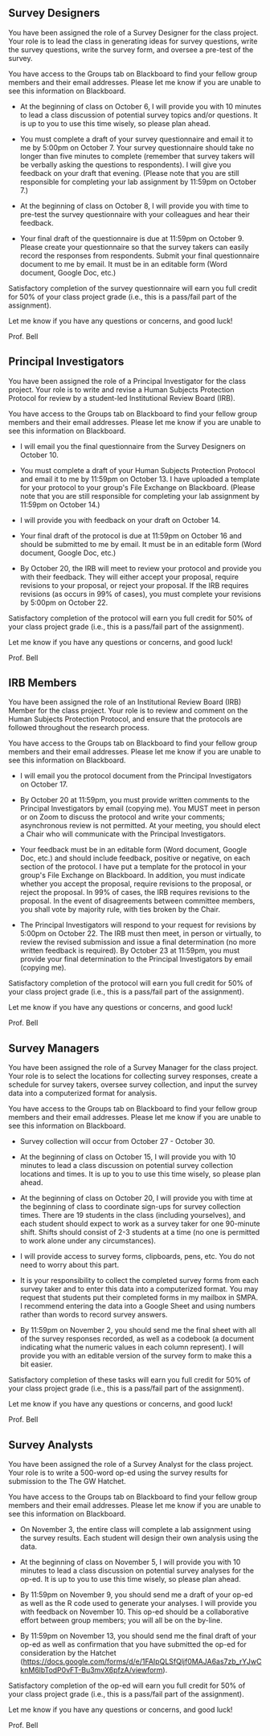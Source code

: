 ## Survey Designers

You have been assigned the role of a Survey Designer for the class project. Your role is to lead the class in generating ideas for survey questions, write the survey questions, write the survey form, and oversee a pre-test of the survey.

You have access to the Groups tab on Blackboard to find your fellow group members and their email addresses. Please let me know if you are unable to see this information on Blackboard.

 * At the beginning of class on October 6, I will provide you with 10 minutes to lead a class discussion of potential survey topics and/or questions. It is up to you to use this time wisely, so please plan ahead.
 
 * You must complete a draft of your survey questionnaire and email it to me by 5:00pm on October 7. Your survey questionnaire should take no longer than five minutes to complete (remember that survey takers will be verbally asking the questions to respondents). I will give you feedback on your draft that evening. (Please note that you are still responsible for completing your lab assignment by 11:59pm on October 7.)
 
 * At the beginning of class on October 8, I will provide you with time to pre-test the survey questionnaire with your colleagues and hear their feedback.
 
 * Your final draft of the questionnaire is due at 11:59pm on October 9. Please create your questionnaire so that the survey takers can easily record the responses from respondents. Submit your final questionnaire document to me by email. It must be in an editable form (Word document, Google Doc, etc.)
 
Satisfactory completion of the survey questionnaire will earn you full credit for 50% of your class project grade (i.e., this is a pass/fail part of the assignment).

Let me know if you have any questions or concerns, and good luck!

Prof. Bell

## Principal Investigators

You have been assigned the role of a Principal Investigator for the class project. Your role is to write and revise a Human Subjects Protection Protocol for review by a student-led Institutional Review Board (IRB).

You have access to the Groups tab on Blackboard to find your fellow group members and their email addresses. Please let me know if you are unable to see this information on Blackboard.

 * I will email you the final questionnaire from the Survey Designers on October 10.
 
 * You must complete a draft of your Human Subjects Protection Protocol and email it to me by 11:59pm on October 13. I have uploaded a template for your protocol to your group's File Exchange on Blackboard. (Please note that you are still responsible for completing your lab assignment by 11:59pm on October 14.)
 
 * I will provide you with feedback on your draft on October 14.
 
 * Your final draft of the protocol is due at 11:59pm on October 16 and should be submitted to me by email. It must be in an editable form (Word document, Google Doc, etc.)
 
 * By October 20, the IRB will meet to review your protocol and provide you with their feedback. They will either accept your proposal, require revisions to your proposal, or reject your proposal. If the IRB requires revisions (as occurs in 99% of cases), you must complete your revisions by 5:00pm on October 22.
 
Satisfactory completion of the protocol will earn you full credit for 50% of your class project grade (i.e., this is a pass/fail part of the assignment).

Let me know if you have any questions or concerns, and good luck!

Prof. Bell

## IRB Members

You have been assigned the role of an Institutional Review Board (IRB) Member for the class project. Your role is to review and comment on the Human Subjects Protection Protocol, and ensure that the protocols are followed throughout the research process.

You have access to the Groups tab on Blackboard to find your fellow group members and their email addresses. Please let me know if you are unable to see this information on Blackboard.
 
 * I will email you the protocol document from the Principal Investigators on October 17.
 
 * By October 20 at 11:59pm, you must provide written comments to the Principal Investigators by email (copying me). You MUST meet in person or on Zoom to discuss the protocol and write your comments; asynchronous review is not permitted. At your meeting, you should elect a Chair who will communicate with the Principal Investigators.
 
 * Your feedback must be in an editable form (Word document, Google Doc, etc.) and should include feedback, positive or negative, on each section of the protocol. I have put a template for the protocol in your group's File Exchange on Blackboard. In addition, you must indicate whether you accept the proposal, require revisions to the proposal, or reject the proposal. In 99% of cases, the IRB requires revisions to the proposal. In the event of disagreements between committee members, you shall vote by majority rule, with ties broken by the Chair.
 
 * The Principal Investigators will respond to your request for revisions by 5:00pm on October 22. The IRB must then meet, in person or virtually, to review the revised submission and issue a final determination (no more written feedback is required). By October 23 at 11:59pm, you must provide your final determination to the Principal Investigators by email (copying me).
 
Satisfactory completion of the protocol will earn you full credit for 50% of your class project grade (i.e., this is a pass/fail part of the assignment).

Let me know if you have any questions or concerns, and good luck!

Prof. Bell

## Survey Managers

You have been assigned the role of a Survey Manager for the class project. Your role is to select the locations for collecting survey responses, create a schedule for survey takers, oversee survey collection, and input the survey data into a computerized format for analysis.

You have access to the Groups tab on Blackboard to find your fellow group members and their email addresses. Please let me know if you are unable to see this information on Blackboard.
 
 * Survey collection will occur from October 27 - October 30.
 
 * At the beginning of class on October 15, I will provide you with 10 minutes to lead a class discussion on potential survey collection locations and times. It is up to you to use this time wisely, so please plan ahead.
 
 * At the beginning of class on October 20, I will provide you with time at the beginning of class to coordinate sign-ups for survey collection times. There are 19 students in the class (including yourselves), and each student should expect to work as a survey taker for one 90-minute shift. Shifts should consist of 2-3 students at a time (no one is permitted to work alone under any circumstances).
 
 * I will provide access to survey forms, clipboards, pens, etc. You do not need to worry about this part.
 
 * It is your responsibility to collect the completed survey forms from each survey taker and to enter this data into a computerized format. You may request that students put their completed forms in my mailbox in SMPA. I recommend entering the data into a Google Sheet and using numbers rather than words to record survey answers.
 
 * By 11:59pm on November 2, you should send me the final sheet with all of the survey responses recorded, as well as a codebook (a document indicating what the numeric values in each column represent). I will provide you with an editable version of the survey form to make this a bit easier. 
 
Satisfactory completion of these tasks will earn you full credit for 50% of your class project grade (i.e., this is a pass/fail part of the assignment).

Let me know if you have any questions or concerns, and good luck!

Prof. Bell

## Survey Analysts

You have been assigned the role of a Survey Analyst for the class project. Your role is to write a 500-word op-ed using the survey results for submission to the The GW Hatchet.

You have access to the Groups tab on Blackboard to find your fellow group members and their email addresses. Please let me know if you are unable to see this information on Blackboard.
 
 * On November 3, the entire class will complete a lab assignment using the survey results. Each student will design their own analysis using the data.
 
 * At the beginning of class on November 5, I will provide you with 10 minutes to lead a class discussion on potential survey analyses for the op-ed. It is up to you to use this time wisely, so please plan ahead.
 
 * By 11:59pm on November 9, you should send me a draft of your op-ed as well as the R code used to generate your analyses. I will provide you with feedback on November 10. This op-ed should be a collaborative effort between group members; you will all be on the by-line.
 
 * By 11:59pm on November 13, you should send me the final draft of your op-ed as well as confirmation that you have submitted the op-ed for consideration by the Hatchet (https://docs.google.com/forms/d/e/1FAIpQLSfQljf0MAJA6as7zb_rYJwCknM6lbTodP0vFT-Bu3mvX6pfzA/viewform).
 
Satisfactory completion of the op-ed will earn you full credit for 50% of your class project grade (i.e., this is a pass/fail part of the assignment).

Let me know if you have any questions or concerns, and good luck!

Prof. Bell